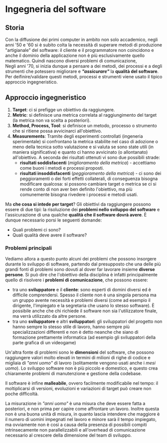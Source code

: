# Ingegneria del software

## Storia 
Con la diffusione dei primi computer in ambito non solo accademico, negli anni '50 e '60 si è subito colta la necessità di superare metodi di produzione "artigianale" del software:  il cliente e il programmatore non coincidono e anche il dominio della applicazione non è più esclusivamente quello matematico. Quindi nascono diversi problemi di comunicazione,  
Negli anni '70, si inizia dunque a pensare a dei metodi, dei processi e a degli strumenti che potessero migliorare e ___"assicurare"___ la __qualità del software__. Per deifinire/validare questi metodi, processi e strumenti viene usato il tipico approccio ingegneristico.

## Approccio ingegneristico
1. __Target__: ci si prefigge un obiettivo da raggiungere.
2. __Metric__: si definisce una metrica correlata al raggiungimento del target (la metrica non va scelta a posteriori).
3. __Method, Process, Tool__: si definisce un metodo, processo o strumento che si ritiene possa avvicinarci all'obiettivo.
4. __Measurements__: Tramite degli esperimenti controllati (ingeneria sperimentale) si confrontano la metrica stabilite nel caso di adozione o meno della tecnica sotto valutazione e si valuta se sono state utili (in maniera significativa) e quanto ci hanno avvicinato (o allontanato) all'obiettivo.
A seconda dei risultati ottenuti vi sono due possibili strade:
    - __risultati soddisfacenti__ (_miglioramento della metrica_) - accettiamo come buoni i metodi e processi proposti.
    - __risultati insoddisfacenti__ (_peggioramento della metrica_) - ci sono dei peggioramenti o dei forti effetti collaterali, di conseguenza bisogna modificare qualcosa: si possono cambiare target o metrica se ci si rende conto di non aver ben definito l'obiettivo, ma più comunemente bisogna rivedere i processi e metodi usati.

Ma __che cosa si intede per target__? Gli obiettivi da raggiungere possono essere di due tipi: la risoluzione dei __problemi nello sviluppo del software__ e l'assicurazione di una qualche __qualità che il software dovrà avere__. È dunque necessario porsi le seguenti domande:
- Quali problemi ci sono?
- Quali qualità deve avere il software?

### Problemi principali
Vediamo allora a questo punto alcuni dei problemi che possono insorgere durante lo sviluppo di software, partendo dal presupposto che una delle più grandi fonti di problemi sono dovuti al dover far lavorare insieme __diverse persone__.  Si può dire che l'obiettivo della disciplina è infatti principalmente quello di risolvere i __problemi di comunicazione__, che possono essere:
- tra uno __sviluppatore__ e il __cliente__: sono esperti di domini diversi ed è difficile comprendersi. Spesso il cliente non è una singola persona ma un gruppo avente necessità e problemi diversi (come ad esempio il dirigente, l'impiegato e la segretaria che usano lo stesso software). È possibile anche che chi richiede il software non sia l'utilizzatore finale, ma verrà utilizzato da altre persone.
- tra uno __sviluppatore__ e altri __sviluppatori__: gli sviluppatori del progetto non hanno sempre lo stesso stile di lavoro, hanno sempre più specializzazioni differenti e non è detto neanche che siano di formazione prettamente informatica (ad esempio gli sviluppatori della parte grafica di un videogame)

Un'altra fonte di problemi sono le __dimensioni__ del software, che possono raggiungere valori molto elevati in termini di milioni di righe di codice e migliaia di _"anni uomo"_ di lavoro (solitamente vengono usati anche i _mesi uomo_). Lo sviluppo software non è più piccolo e domestico, e questo crea chiaramente problemi di manutenzione e gestione della codebase.

Il software è infine __malleabile__, ovvero facilmente modificabile nel tempo: il moltiplicarsi di versioni, evoluzioni e variazioni di target può creare non poche difficoltà.

La misurazione in _"anni uomo"_ è una misura che deve essere fatta a posteriori, e non prima per capire come affrontare un lavoro.
Inoltre questa non è una buona unità di misura, in quanto lascia intendere che maggiore è il numero di uomini impegnati nel lavoro e minore sarà il tempo impiegato, ma ovviamente non è così a causa della presenza di possibili compiti intrinsecamente non parallelizzabili e all'overhead di comunicazione necessario al crescere della dimensione del team di sviluppo.